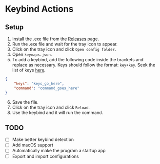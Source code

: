 # Keybind Actions
## Setup
1. Install the .exe file from the [Releases](https://github.com/Zenqrt/Keybind-Actions/releases) page.
2. Run the .exe file and wait for the tray icon to appear.
3. Click on the tray icon and click `Open config folder`.
4. Open `keymaps.json`.
5. To add a keybind, add the following code inside the brackets and replace as necessary. Keys should follow the format: `key+key`. Seek the list of keys [here](https://youtu.be/dQw4w9WgXcQ?si=i1ebDg1UZCLpuv9V).
```json
{
    "keys": "keys_go_here",
    "command": "command_goes_here"
}
```
6. Save the file.
7. Click on the tray icon and click `Reload`.
8. Use the keybind and it will run the command.

## TODO
* [ ] Make better keybind detection
* [ ] Add macOS support
* [ ] Automatically make the program a startup app
* [ ] Export and import configurations
